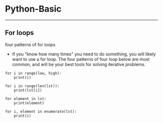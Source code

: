 # Python-Basic
----------------------

## For loops

four patterns of for loops

* If you "know how many times" you need to do something, you will likely want to use a for loop. The four patterns of four loop below are most common, and will be your best tools for solving iterative problems.

```
for i in range(low, high):
    print(i)

for i in range(len(lst)):
    print(lst[i])

for element in lst:
    print(element)

for i, element in enumerate(lst):
    print(i)
```
